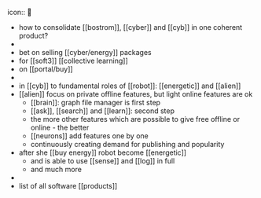 icon:: 🍓

- how to consolidate [[bostrom]], [[cyber]] and [[cyb]] in one coherent product?
-
- bet on selling [[cyber/energy]] packages
- for [[soft3]] [[collective learning]]
- on [[portal/buy]]
-
- in [[cyb]] to fundamental roles of [[robot]]: [[energetic]] and [[alien]]
- [[alien]] focus on private offline features, but light online features are ok
	- [[brain]]: graph file manager is first step
	- [[ask]], [[search]] and [[learn]]: second step
	- the more other features which are possible to give free offline or online - the better
	- [[neurons]] add features one by one
	- continuously creating demand for publishing and popularity
- after she [[buy energy]] robot become [[energetic]]
	- and is able to use [[sense]] and [[log]] in full
	- and much more
-
- list of all software [[products]]